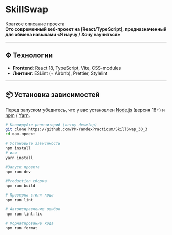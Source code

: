 # SkillSwap

Краткое описание проекта  
**Это современный веб-проект на [React/TypeScript], предназначенный для обмена навыками «Я научу / Хочу научиться»**

---

## ⚙️ Технологии

- **Frontend**: React 18, TypeScript, Vite, CSS-modules
- **Линтинг**: ESLint (+ Airbnb), Prettier, Stylelint

---

## 📦 Установка зависимостей

Перед запуском убедитесь, что у вас установлен [Node.js](https://nodejs.org/) (версия 18+) и [npm](https://www.npmjs.com/) / [Yarn](https://yarnpkg.com/).

```bash
# Клонируйте репозиторий (ветку develop)
git clone https://github.com/PM-YandexPracticum/SkillSwap_30_3
cd ваш-проект

# Установите зависимости
npm install
# или
yarn install

#Запуск проекта
npm run dev

#Production сборка
npm run build

# Проверка стиля кода
npm run lint

# Автоисправление ошибок
npm run lint:fix

# Форматирование кода
npm run format
```
